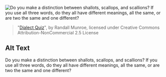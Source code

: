 ![Do you make a distinction between shallots, scallops, and scallions? If you use all three words, do they all have different meanings, all the same, or are two the same and one different?](https://imgs.xkcd.com/comics/dialect_quiz.png)
> "[Dialect Quiz](https://xkcd.com/2372/)", by Randall Munroe, licensed under Creative Commons Attribution-NonCommercial 2.5 License

## Alt Text
Do you make a distinction between shallots, scallops, and scallions? If you use all three words, do they all have different meanings, all the same, or are two the same and one different?
